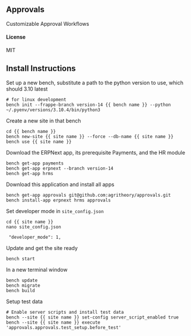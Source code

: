 ## Approvals

Customizable Approval Workflows

#### License

MIT

## Install Instructions

Set up a new bench, substitute a path to the python version to use, which should 3.10 latest

```
# for linux development
bench init --frappe-branch version-14 {{ bench name }} --python ~/.pyenv/versions/3.10.4/bin/python3
```
Create a new site in that bench
```
cd {{ bench name }}
bench new-site {{ site name }} --force --db-name {{ site name }}
bench use {{ site name }}
```
Download the ERPNext app, its prerequisite Payments, and the HR module
```
bench get-app payments
bench get-app erpnext --branch version-14
bench get-app hrms
```
Download this application and install all apps
```
bench get-app approvals git@github.com:agritheory/approvals.git
bench install-app erpnext hrms approvals
```
Set developer mode in `site_config.json`
```
cd {{ site name }}
nano site_config.json

 "developer_mode": 1,
```

Update and get the site ready
```
bench start
```
In a new terminal window
```
bench update
bench migrate
bench build
```
Setup test data
```
# Enable server scripts and install test data
bench --site {{ site name }} set-config server_script_enabled true
bench --site {{ site name }} execute 'approvals.approvals.test_setup.before_test'
```
